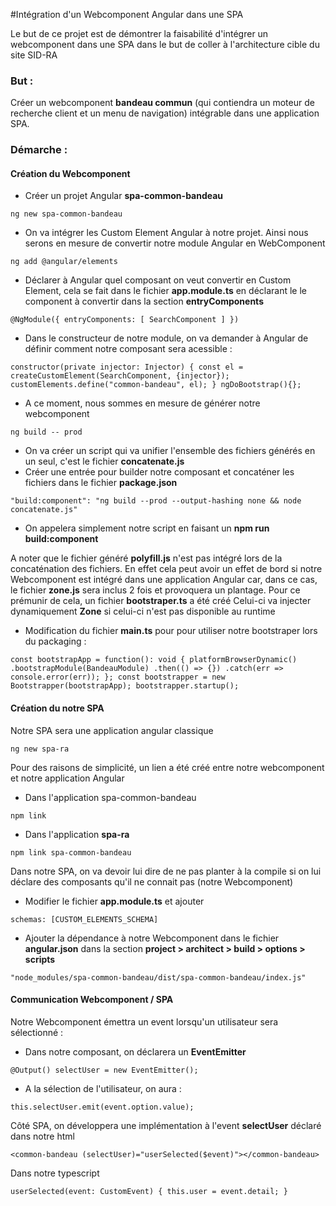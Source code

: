 #Intégration d'un Webcomponent Angular dans une SPA

Le but de ce projet est de démontrer la faisabilité d'intégrer un webcomponent dans une SPA dans le but de coller à l'architecture cible du site SID-RA

### But :
Créer un webcomponent **bandeau commun** (qui contiendra un moteur de recherche client et un menu de navigation) intégrable dans une application SPA.

### Démarche :

#### Création du Webcomponent

- Créer un projet Angular **spa-common-bandeau**

`ng new spa-common-bandeau`

- On va intégrer les Custom Element Angular à notre projet. Ainsi nous serons en mesure de convertir notre module Angular en WebComponent

`ng add @angular/elements`

- Déclarer à Angular quel composant on veut convertir en Custom Element, cela se fait dans le fichier **app.module.ts** en déclarant le le component à convertir dans la section **entryComponents**

`@NgModule({
  entryComponents: [
    SearchComponent
  ]
})`

- Dans le constructeur de notre module, on va demander à Angular de définir comment notre composant sera acessible :

`constructor(private injector: Injector) {
    const el = createCustomElement(SearchComponent, {injector});
    customElements.define("common-bandeau", el);
  }
  ngDoBootstrap(){};`
  
- A ce moment, nous sommes en mesure de générer notre webcomponent

`ng build -- prod` 

- On va créer un script qui va unifier l'ensemble des fichiers générés en un seul, c'est le fichier **concatenate.js**
- Créer une entrée pour builder notre composant et concaténer les fichiers dans le fichier **package.json**

`"build:component": "ng build --prod --output-hashing none && node concatenate.js"`

- On appelera simplement notre script en faisant un **npm run build:component**

A noter que le fichier généré **polyfill.js** n'est pas intégré lors de la concaténation des fichiers.
En effet cela peut avoir un effet de bord si notre Webcomponent est intégré dans une application Angular car, dans ce cas, le fichier **zone.js** sera inclus 2 fois et provoquera un plantage.
Pour ce prémunir de cela, un fichier **bootstraper.ts** a été créé
Celui-ci va injecter dynamiquement **Zone** si celui-ci n'est pas disponible au runtime

- Modification du fichier **main.ts** pour pour utiliser notre bootstraper lors du packaging :


`const bootstrapApp = function(): void {
platformBrowserDynamic()
    .bootstrapModule(BandeauModule)
    .then(() => {})
    .catch(err => console.error(err));
};
const bootstrapper = new Bootstrapper(bootstrapApp);
bootstrapper.startup();`

#### Création du notre SPA

Notre SPA sera une application angular classique

`ng new spa-ra`

Pour des raisons de simplicité, un lien a été créé entre notre webcomponent et notre application Angular

- Dans l'application spa-common-bandeau

`npm link`

- Dans l'application **spa-ra**

`npm link spa-common-bandeau`

Dans notre SPA, on va devoir lui dire de ne pas planter à la compile si on lui déclare des composants qu'il ne connait pas (notre Webcomponent)

- Modifier le fichier **app.module.ts** et ajouter 

`schemas: [CUSTOM_ELEMENTS_SCHEMA]`

- Ajouter la dépendance à notre Webcomponent dans le fichier **angular.json** dans la section **project > architect > build > options > scripts**

`"node_modules/spa-common-bandeau/dist/spa-common-bandeau/index.js"`

#### Communication Webcomponent / SPA 

Notre Webcomponent émettra un event lorsqu'un utilisateur sera sélectionné :

- Dans notre composant, on déclarera un **EventEmitter**

`@Output() selectUser = new EventEmitter();`

- A la sélection de l'utilisateur, on aura :

`this.selectUser.emit(event.option.value);`

Côté SPA, on développera une implémentation à l'event **selectUser** déclaré dans notre html

`<common-bandeau (selectUser)="userSelected($event)"></common-bandeau>`

Dans notre typescript

`userSelected(event: CustomEvent) {
    this.user = event.detail;
  }`
  
 
